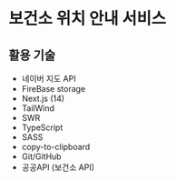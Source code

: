 # 보건소 위치 안내 서비스

## 활용 기술

- 네이버 지도 API
- FireBase storage
- Next.js (14)
- TailWind
- SWR
- TypeScript
- SASS
- copy-to-clipboard
- Git/GitHub
- 공공API (보건소 API)
